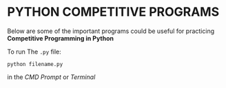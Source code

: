 # PYTHON COMPETITIVE PROGRAMS

Below are some of the important programs could be useful for practicing **Competitive Programming in Python**

To run The `.py` file:

`python filename.py`

in the *CMD Prompt* or *Terminal* 
